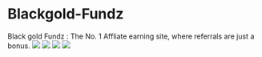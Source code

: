# Blackgold-Fundz
Black gold Fundz : The No. 1 Affliate earning site, where referrals are just a bonus.
![](app/src/main/res/drawable/imageone.png)
![](app/src/main/res/drawable/imagetwo.png)
![](app/src/main/res/drawable/imagethree.png)
![](app/src/main/res/drawable/imagefour.png)
